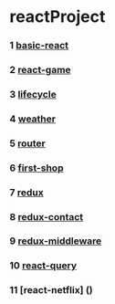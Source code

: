 # reactProject

### 1 [basic-react](https://github.com/YuniGKDev/reactProject/tree/main/basic-react)
### 2 [react-game](https://github.com/YuniGKDev/reactProject/tree/main/react-game)
### 3 [lifecycle](https://github.com/YuniGKDev/reactProject/tree/main/lifecycle)
### 4 [weather](https://github.com/YuniGKDev/reactProject/tree/main/weather)
### 5 [router](https://github.com/YuniGKDev/reactProject/tree/main/router)
### 6 [first-shop](https://github.com/YuniGKDev/reactProject/tree/main/first-shop)
### 7 [redux](https://github.com/YuniGKDev/reactProject/tree/main/redux)
### 8 [redux-contact](https://github.com/YuniGKDev/reactProject/tree/main/redux-contact)
### 9 [redux-middleware](https://github.com/YuniGKDev/reactProject/tree/main/redux-middleware)
### 10 [react-query](https://github.com/YuniGKDev/reactProject/tree/main/react-query)
### 11 [react-netflix] ()
